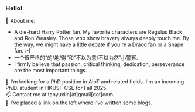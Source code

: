 ### Hello!

💬 About me:
- A die-hard Harry Potter fan. My favorite characters are Regulus Black and Ron Weasley. Those who show bravery always deeply touch me. By the way, we might have a little debate if you're a Draco fan or a Snape fan. :-)  
- 一个很严格的“的/地/得”和“不以为意/不以为然”小警察. 
- I firmly believe that passion, critical thinking, dedication, perseverance are the most important things.

🔭 ~~I'm looking for a PhD position in AIoT and related fields.~~ I'm an incoming Ph.D. student in HKUST CSE for Fall 2025.     
📫 Contact me at tanyuxiin[at]gmail[dot]com.    
📖 I've placed a link on the left where I've written some blogs. 
